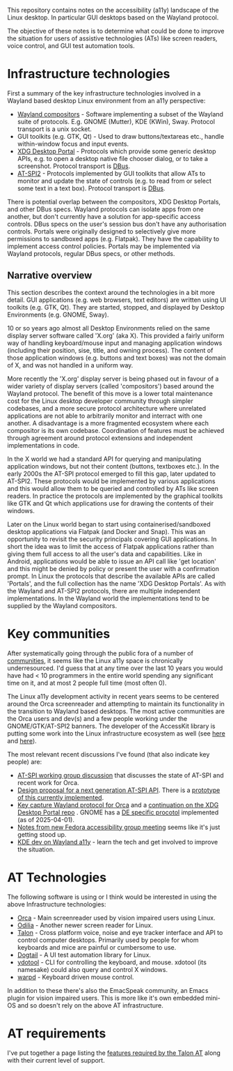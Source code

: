 This repository contains notes on the accessibility (a11y) landscape of the Linux desktop. In particular GUI desktops based on the Wayland protocol.

The objective of these notes is to determine what could be done to improve the situation for users of assistive technologies (ATs) like screen readers, voice control, and GUI test automation tools.

# Infrastructure technologies

First a summary of the key infrastructure technologies involved in a Wayland based desktop Linux environment from an a11y perspective:

- [Wayland compositors](wayland-compositors.md) - Software implementing a subset of the Wayland suite of protocols. E.g. GNOME (Mutter), KDE (KWin), Sway. Protocol transport is a unix socket.
- GUI toolkits (e.g. GTK, Qt) - Used to draw buttons/textareas etc., handle within-window focus and input events.
- [XDG Desktop Portal](xdg-desktop-portal.md) - Protocols which provide some generic desktop APIs, e.g. to open a desktop native file chooser dialog, or to take a screenshot. Protocol transport is [DBus](dbus.md).
- [AT-SPI2](https://gitlab.gnome.org/GNOME/at-spi2-core) - Protocols implemented by GUI toolkits that allow ATs to monitor and update the state of controls (e.g. to read from or select some text in a text box). Protocol transport is [DBus](dbus.md).

There is potential overlap between the compositors, XDG Desktop Portals, and other DBus specs. Wayland protocols can isolate apps from one another, but don't currently have a solution for app-specific access controls. DBus specs on the user's session bus don't have any authorisation controls. Portals were originally designed to selectively give more permissions to sandboxed apps (e.g. Flatpak). They have the capability to implement access control policies. Portals may be implemented via Wayland protocols, regular DBus specs, or other methods.

## Narrative overview

This section describes the context around the technologies in a bit more detail. GUI applications (e.g. web browsers, text editors) are written using UI toolkits (e.g. GTK, Qt). They are started, stopped, and displayed by Desktop Environments (e.g. GNOME, Sway).

10 or so years ago almost all Desktop Environments relied on the same display server software called 'X.org' (aka X). This provided a fairly uniform way of handling keyboard/mouse input and managing application windows (including their position, sise, title, and owning process). The content of those application windows (e.g. buttons and text boxes) was not the domain of X, and was not handled in a uniform way.

More recently the 'X.org' display server is being phased out in favour of a wider variety of display servers (called 'compositors') based around the Wayland protocol. The benefit of this move is a lower total maintenance cost for the Linux desktop developer community through simpler codebases, and a more secure protocol architecture where unrelated applications are not able to arbitrarily monitor and interract with one another. A disadvantage is a more fragmented ecosystem where each compositor is its own codebase. Coordination of features must be achieved through agreement around protocol extensions and independent implementations in code.

In the X world we had a standard API for querying and manipulating application windows, but not their content (buttons, textboxes etc.). In the early 2000s the AT-SPI protocol emerged to fill this gap, later updated to AT-SPI2. These protocols would be implemented by various applications and this would allow them to be queried and controlled by ATs like screen readers. In practice the protocols are implemented by the graphical toolkits like GTK and Qt which applications use for drawing the contents of their windows.

Later on the Linux world began to start using containerised/sandboxed desktop applications via Flatpak (and Docker and Snap). This was an opportunity to revisit the security principals covering GUI applications. In short the idea was to limit the access of Flatpak applications rather than giving them full access to all the user's data and capabilities. Like in Android, applications would be able to issue an API call like 'get location' and this might be denied by policy or present the user with a confirmation prompt. In Linux the protocols that describe the available APIs are called 'Portals', and the full collection has the name 'XDG Desktop Portals'. As with the Wayland and AT-SPI2 protocols, there are multiple independent implementations. In the Wayland world the implementations tend to be supplied by the Wayland compositors.

# Key communities

After systematically going through the public fora of a number of [communities](communities.md), it seems like the Linux a11y space is chronically underresourced. I'd guess that at any time over the last 10 years you would have had < 10 programmers in the entire world spending any significant time on it, and at most 2 people full time (most often 0).

The Linux a11y development activity in recent years seems to be centered around the Orca screenreader and attempting to maintain its functionality in the transition to Wayland based desktops. The most active communities are the Orca users and dev(s) and a few people working under the GNOME/GTK/AT-SPI2 banners. The developer of the AccessKit library is putting some work into the Linux infrastructure ecosystem as well (see [here](https://blogs.gnome.org/a11y/2024/06/18/update-on-newton-the-wayland-native-accessibility-project/) and [here](https://blogs.gnome.org/tbernard/2025/04/11/gnome-stf-2024/#newton)).

The most relevant recent discussions I've found (that also indicate key people) are:

- [AT-SPI working group discussion](https://gnome.pages.gitlab.gnome.org/at-spi2-core/devel-docs/meeting-2023-01-13.html) that discusses the state of AT-SPI and recent work for Orca.
- [Design proposal for a next generation AT-SPI API](https://gitlab.gnome.org/GNOME/at-spi2-core/-/issues/143). There is a [prototype of this currently implemented](https://blogs.gnome.org/tbernard/2025/04/11/gnome-stf-2024/#newton).
- [Key capture Wayland protocol for Orca](https://gitlab.freedesktop.org/wayland/wayland-protocols/-/issues/149) and a [continuation on the XDG Desktop Portal repo](https://github.com/flatpak/xdg-desktop-portal/issues/1046) . GNOME has a [DE specific procotol](https://gitlab.gnome.org/GNOME/at-spi2-core/-/merge_requests/178) implemented (as of 2025-04-01).
- [Notes from new Fedora accessibility group meeting](https://discussion.fedoraproject.org/t/2023-10-03-accessibility-working-group-meeting-recap/91647/3) seems like it's just getting stood up.
- [KDE dev on Wayland a11y](https://discuss.kde.org/t/questions-about-ui-automation-on-kwin-wayland/1778/10) - learn the tech and get involved to improve the situation.

# AT Technologies

The following software is using or I think would be interested in using the above Infrastructure technologies:

- [Orca](https://help.gnome.org/users/orca/stable/index.html.en) - Main screenreader used by vision impaired users using Linux.
- [Odilia](https://odilia.app/) - Another newer screen reader for Linux.
- [Talon](https://talonvoice.com/) - Cross platform voice, noise and eye tracker interface and API to control computer desktops. Primarily used by people for whom keyboards and mice are painful or cumbersome to use.
- [Dogtail](https://gitlab.com/dogtail/dogtail) - A UI test automation library for Linux.
- [ydotool](https://github.com/ReimuNotMoe/ydotool) - CLI for controlling the keyboard, and mouse. xdotool (its namesake) could also query and control X windows.
- [warpd](https://github.com/rvaiya/warpd) - Keyboard driven mouse control.

In addition to these there's also the EmacSpeak community, an Emacs plugin for vision impaired users. This is more like it's own embedded mini-OS and so doesn't rely on the above AT infrastructure.

# AT requirements

I've put together a page listing the [features required by the Talon AT](talon-requirements.md) along with their current level of support.

